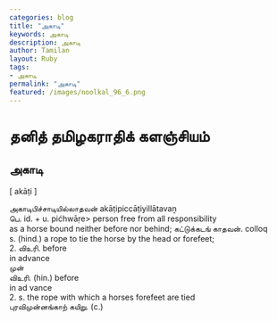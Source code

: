 ```yaml
---  
categories: blog  
title: "அகாடி"
keywords: அகாடி  
description: அகாடி
author: Tamilan  
layout: Ruby  
tags:     
- அகாடி
permalink: "அகாடி"  
featured: /images/noolkal_96_6.png  
--- 
```

# தனித் தமிழகராதிக் களஞ்சியம்
## அகாடி

[ akāṭi ]  
  
அகாடிபிச்சாடியில்லாதவன் akāṭipiccāṭiyillātavaṉ  
பெ. id. + u. pićhwāṛe> person free from all responsibility  
as a horse bound neither before nor behind; கட்டுக்கடங் காதவன். colloq  
s. (hind.) a rope to tie the horse by the head or forefeet;  
2. விஉரி. before  
in advance  
முன்  
விஉரி. (hin.) before  
in ad vance  
2. s. the rope with which a horses forefeet are tied  
புரவிமுன்னங்காற் கயிறு. (c.)